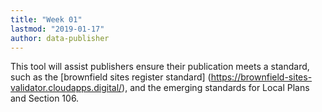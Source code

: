 ```yaml
---
title: "Week 01"
lastmod: "2019-01-17"
author: data-publisher
---
```




This tool will assist publishers ensure their publication meets a standard, such as the [brownfield sites register standard] (https://brownfield-sites-validator.cloudapps.digital/), and the emerging standards for Local Plans and Section 106.
